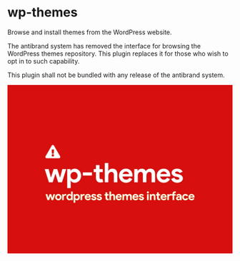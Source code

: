 # wp-themes

Browse and install themes from the WordPress website.

The antibrand system has removed the interface for browsing the WordPress themes repository. This plugin replaces it for those who wish to opt in to such capability.

This plugin shall not be bundled with any release of the antibrand system.

![cover image](https://raw.githubusercontent.com/antibrand/wp-themes/master/cover.jpg)
